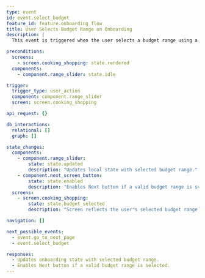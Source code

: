 ```yaml
---
type: event
id: event.select_budget
feature_id: feature.onboarding_flow
title: User Selects Budget Range on Onboarding
description: |
  This event is triggered when the user selects a budget range using a horizontal slider on the Cooking & Shopping onboarding screen. The app updates the local onboarding state with the selected budget range and enables the Next button if a valid range is selected.

preconditions:
  screens:
    - screen.cooking_shopping: state.rendered
  components:
    - component.range_slider: state.idle

trigger:
  trigger_type: user_action
  component: component.range_slider
  screen: screen.cooking_shopping

api_request: {}

db_interactions:
  relational: []
  graph: []

state_changes:
  components:
    - component.range_slider:
        state: state.updated
        description: "Updates local state with selected budget range."
    - component.next_screen_button:
        state: state.enabled
        description: "Enables Next button if a valid budget range is selected."
  screens:
    - screen.cooking_shopping:
        state: state.budget_selected
        description: "Screen reflects the user's selected budget range."

navigation: []

next_possible_events:
  - event.go_to_next_page
  - event.select_budget

responses:
  - Updates onboarding state with selected budget range.
  - Enables Next button if a valid budget range is selected.
---
```

